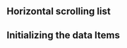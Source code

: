 ## Horizontal scrolling list
<snippet id='ext-horizontal-lists-html'/>

## Initializing the data Items
<snippet id='ext-horizontal-lists-code'/>

